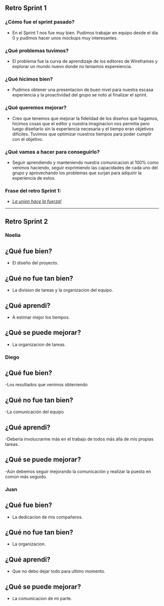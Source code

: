 ## Retro Sprint 1
### ¿Cómo fue el sprint pasado?
  - En el Sprint 1 nos fue muy bien. Pudimos trabajar en equipo desde el dia 0 y pudimos hacer unos mockups muy interesantes.

### ¿Qué problemas tuvimos?
  - El problema fue la curva de aprendizaje de los editores de Wireframes y explorar un mundo nuevo donde no teniamos expereiencia.
### ¿Qué hicimos bien?
  - Pudimos obtener una presentacion de buen nivel para nuestra escasa experiencia y la proactividad del grupo se noto al finalizar el sprint.

### ¿Qué queremos mejorar?
  - Creo que tenemos que mejorar la fidelidad de los diseños que hagamos, hicimos cosas que el editor y nuestra imaginacion nos permitia pero luego diseñarlo sin la experiencia necesaria y el tiempo eran objetivos dificiles. Tuvimos que optimizar nuestros tiempos para poder cumplir con el objetivo.
### ¿Qué vamos a hacer para conseguirlo? 
  - Seguir aprendiendo y manteniendo nuestra comunicacion al 100% como venimos haciendo, seguir exprimiendo las capacidades de cada uno del grupo y aprovechando los problemas que surjan para adquirir la experiencia de estos.

### Frase del retro Sprint 1: 
  - <i><u> La union hace la fuerza! </i></u>

-------------------------------------------------------------
## Retro Sprint 2
### Noelia
## ¿Qué fue bien?
- El diseño del proyecto.
## ¿Qué no fue tan bien?
- La division de tareas y la organizacion del equipo.
## ¿Qué aprendi?
- A estimar mejor los tiempos.
## ¿Qué se puede  mejorar?
- La organizacion de tareas.

### Diego
## ¿Qué fue bien?
-Los resultados que venimos obteniendo
## ¿Qué no fue tan bien?
-La comunicación del equipo
## ¿Qué aprendi?
-Debería involucrarme más en el trabajo de todos más alla de mis propias tareas.
## ¿Qué se puede  mejorar?
-Aún debemos seguir mejorando la comunicación y realizar la puesta en común más seguido.
### Juan

## ¿Qué fue bien?
-  La dedicacion de mis compañeros.
## ¿Qué no fue tan bien?
- La organizacion.
## ¿Qué aprendi?
- Que no debo dejar todo para ultimo momento.
## ¿Qué se puede  mejorar?
- La comunicacion de mi parte.
